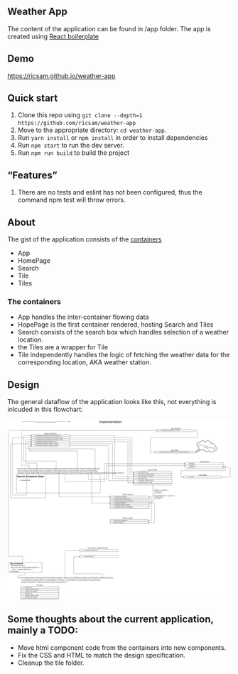 ## Weather App
The content of the application can be found in /app folder.
The app is created using <a href="https://github.com/react-boilerplate/react-boilerplate/" target="_blank">React boilerplate</a>

## Demo
<a href="https://ricsam.github.io/weather-app" target="_blank">https://ricsam.github.io/weather-app</a>

## Quick start

1. Clone this repo using `git clone --depth=1 https://github.com/ricsam/weather-app`
2. Move to the appropriate directory: `cd weather-app`.
3. Run `yarn install` or `npm install` in order to install dependencies
4. Run `npm start` to run the dev server.
5. Run `npm run build` to build the project

## “Features”
1. There are no tests and eslint has not been configured, thus the command npm test will throw errors.

## About
The gist of the application consists of the <a href="https://github.com/ricsam/weather-app/tree/master/app/containers" target="_blank">containers</a>
  * App
  * HomePage
  * Search
  * Tile
  * Tiles
  
### The containers
  * App handles the inter-container flowing data
  * HopePage is the first container rendered, hosting Search and Tiles
  * Search consists of the search box which handles selection of a weather location.
  * the Tiles are a wrapper for Tile
  * Tile independently handles the logic of fetching the weather data for the corresponding location, AKA weather station.

## Design
The general dataflow of the application looks like this, not everything is inlcuded in this flowchart:

![Flowchart](https://raw.githubusercontent.com/ricsam/weather-app/master/weather%20app.png)

## Some thoughts about the current application, mainly a TODO:
  * Move html component code from the containers into new components.
  * Fix the CSS and HTML to match the design specification.
  * Cleanup the tile folder.
